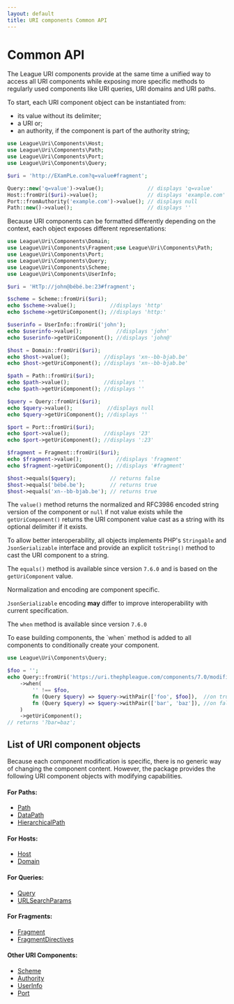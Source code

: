 ```yaml
---
layout: default
title: URI components Common API
---
```


Common API
=======

The League URI components provide at the same time a unified way to access all URI
components while exposing more specific methods to regularly used components like
URI queries, URI domains and URI paths.

To start, each URI component object can be instantiated from:

- its value without its delimiter;
- a URI or;
- an authority, if the component is part of the authority string;

~~~php
use League\Uri\Components\Host;
use League\Uri\Components\Path;
use League\Uri\Components\Port;
use League\Uri\Components\Query;

$uri = 'http://EXamPLe.com?q=value#fragment';

Query::new('q=value')->value();              // displays 'q=value'
Host::fromUri($uri)->value();                // displays 'example.com'
Port::fromAuthority('example.com')->value(); // displays null
Path::new()->value();                        // displays ''
~~~ 

Because URI components can be formatted differently depending on the context, each object exposes
different representations:

~~~php
use League\Uri\Components\Domain;
use League\Uri\Components\Fragment;use League\Uri\Components\Path;
use League\Uri\Components\Port;
use League\Uri\Components\Query;
use League\Uri\Components\Scheme;
use League\Uri\Components\UserInfo;

$uri = 'HtTp://john@bébé.be:23#fragment';

$scheme = Scheme::fromUri($uri);
echo $scheme->value();           //displays 'http'
echo $scheme->getUriComponent(); //displays 'http:'

$userinfo = UserInfo::fromUri('john');
echo $userinfo->value();           //displays 'john'
echo $userinfo->getUriComponent(); //displays 'john@'

$host = Domain::fromUri($uri);
echo $host->value();           //displays 'xn--bb-bjab.be'
echo $host->getUriComponent(); //displays 'xn--bb-bjab.be'

$path = Path::fromUri($uri);
echo $path->value();           //displays ''
echo $path->getUriComponent(); //displays ''

$query = Query::fromUri($uri);
echo $query->value();           //displays null
echo $query->getUriComponent(); //displays ''

$port = Port::fromUri($uri);
echo $port->value();           //displays '23'
echo $port->getUriComponent(); //displays ':23'

$fragment = Fragment::fromUri($uri);
echo $fragment->value();           //displays 'fragment'
echo $fragment->getUriComponent(); //displays '#fragment'

$host->equals($query);           // returns false
$host->equals('bébé.be');        // returns true
$host->equals('xn--bb-bjab.be'); // returns true
~~~

The `value()` method returns the normalized and RFC3986 encoded string version of the component or `null` if not value exists
while the `getUriComponent()` returns the URI component value cast as a string with its optional delimiter if it exists.

To allow better interoperability, all objects implements PHP's `Stringable` and `JsonSerializable` interface and provide
an explicit `toString()` method to cast the URI component to a string.

<p class="message-notice">The <code>equals()</code> method is available since version <code>7.6.0</code> and is based on the <code>getUriComponent</code> value.</p>
<p class="message-notice">Normalization and encoding are component specific.</p>
<p class="message-notice"><code>JsonSerializable</code> encoding <strong>may</strong> differ to improve interoperability with current specification.</p>

<p class="message-notice">The <code>when</code> method is available since version <code>7.6.0</code></p>
To ease building components, the `when` method is added to all components to conditionally create your component.

```php
use League\Uri\Components\Query;

$foo = '';
echo Query::fromUri('https://uri.thephpleague.com/components/7.0/modifiers/')
    ->when(
        '' !== $foo, 
        fn (Query $query) => $query->withPair(['foo', $foo]),  //on true
        fn (Query $query) => $query->withPair(['bar', 'baz']), //on false
    )
    ->getUriComponent();
// returns '?bar=baz';
```

## List of URI component objects

Because each component modification is specific, there is no generic way of changing
the component content. However, the package provides the following URI
component objects with modifying capabilities.

#### For Paths:

- [Path](/components/7.0/path/)
- [DataPath](/components/7.0/path/data/)
- [HierarchicalPath](/components/7.0/path/segmented/)

#### For Hosts:

- [Host](/components/7.0/host/)
- [Domain](/components/7.0/host/domain/)

#### For Queries:

- [Query](/components/7.0/query/)
- [URLSearchParams](/components/7.0/urlsearchparams/)

#### For Fragments:

- [Fragment](/components/7.0/fragment/)
- [FragmentDirectives](/components/7.0/fragment-directives/)

#### Other URI Components:

- [Scheme](/components/7.0/scheme/)
- [Authority](/components/7.0/authority/)
- [UserInfo](/components/7.0/userinfo/)
- [Port](/components/7.0/port/)
